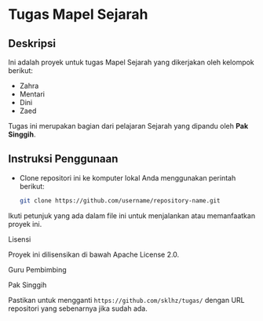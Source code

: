 # Tugas Mapel Sejarah

## Deskripsi
Ini adalah proyek untuk tugas Mapel Sejarah yang dikerjakan oleh kelompok berikut:
- Zahra
- Mentari
- Dini
- Zaed

Tugas ini merupakan bagian dari pelajaran Sejarah yang dipandu oleh **Pak Singgih**.

## Instruksi Penggunaan
- Clone repositori ini ke komputer lokal Anda menggunakan perintah berikut:
  ```bash
  git clone https://github.com/username/repository-name.git

Ikuti petunjuk yang ada dalam file ini untuk menjalankan atau memanfaatkan proyek ini.


Lisensi

Proyek ini dilisensikan di bawah Apache License 2.0.

Guru Pembimbing

Pak Singgih


Pastikan untuk mengganti `https://github.com/sklhz/tugas/` dengan URL repositori yang sebenarnya jika sudah ada.

